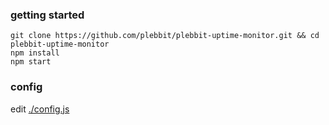 ### getting started
```
git clone https://github.com/plebbit/plebbit-uptime-monitor.git && cd plebbit-uptime-monitor
npm install
npm start
```

### config

edit [./config.js](./config.js)
